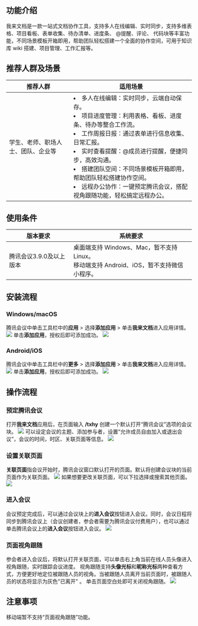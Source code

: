 ## 功能介绍
我来文档是一款一站式文档协作工具，支持多人在线编辑、实时同步，支持多维表格、项目看板、表单收集、待办清单、进度条、 @提醒、评论、 代码块等丰富功能，不同场景模板开箱即用，帮助团队轻松搭建一个全面的协作空间，可用于知识库 wiki 搭建、项目管理、工作汇报等。

## 推荐人群及场景

| 推荐人群 | 适用场景 | 
|---------|---------|
| 学生、老师、职场人士、团队、企业等 | <li>多人在线编辑：实时同步，云端自动保存。</li><li>项目进度管理：利用表格、看板、进度条、待办等整合工作流。</li><li>工作周报日报：通过表单进行信息收集、日常汇报。</li><li>实时查看提醒：@成员进行提醒，便捷同步，高效沟通。</li><li>搭建团队空间：不同场景模板开箱即用，帮助团队轻松搭建协作空间。</li><li>远程办公协作：一键预定腾讯会议，搭配视角跟随功能，轻松搞定远程办公。</li> | 


## 使用条件

| 版本要求 | 系统要求 | 
|---------|---------|
| 腾讯会议3.9.0及以上版本 | 桌面端支持 Windows、Mac，暂不支持 Linux。<br>移动端支持 Android、iOS，暂不支持微信小程序。 | 


## 安装流程
### Windows/macOS
腾讯会议中单击工具栏中的**应用** > 选择**添加应用** > 单击**我来文档**进入应用详情。
![](https://qcloudimg.tencent-cloud.cn/raw/ad0d63a333df65390d0bfe14e08d940b.png)
单击**添加应用**，授权后即可添加成功。
![](https://qcloudimg.tencent-cloud.cn/raw/1c77a8120f26e6b36541c0ed4b7239ba.png)

### Android/iOS
腾讯会议中单击工具栏中的**更多** > 选择**添加应用** > 单击**我来文档**进入应用详情。
![](https://qcloudimg.tencent-cloud.cn/raw/9b32c55d0842438e8a61d865744c918b.png)
单击**添加应用**，授权后即可添加成功。
![](https://qcloudimg.tencent-cloud.cn/raw/fc5697cc80cbb474df974bcb6d9bd6f0.png)

## 操作流程
### 预定腾讯会议
打开**我来文档**应用后，在页面输入 **/txhy** 创建一个默认打开“腾讯会议”选项的会议块。
![](https://qcloudimg.tencent-cloud.cn/raw/5f244e67e82e442356a02597b3382c82.png)
可以设定会议的主题、添加参与者，设置“允许成员自由加入或退出会议”，会议的时间，时区、关联页面等信息。
![](https://qcloudimg.tencent-cloud.cn/raw/35b8cc9ae3c4d6644c49e633471daf11.png)

### 设置关联页面
**关联页面**指会议开始时，腾讯会议窗口默认打开的页面。默认将创建会议块的当前页面作为关联页面。
![](https://qcloudimg.tencent-cloud.cn/raw/0ad7a5aae3f3a13566026f932bf2ab98.png)
如果想要更改关联页面，可以下拉选择或搜索其他页面。
![](https://qcloudimg.tencent-cloud.cn/raw/4a2f6d55cffded885340cb6b817fd67a.png)

### 进入会议
会议预定完成后，可以通过会议块上的**进入会议**按钮进入会议。同时，会议日程将同步到腾讯会议上（会议创建者，参会者需要为腾讯会议付费用户），也可以通过单击腾讯会议上的**进入会议**按钮进入会议。
![](https://qcloudimg.tencent-cloud.cn/raw/7e3a6dee5e95fd11a2a81f6895ddbd19.png)

### 页面视角跟随
参会者进入会议后，将默认打开关联页面，可以单击右上角当前在线人员头像进入视角跟随，实时跟踪会议进度。
视角跟随支持**头像光标**和**昵称光标**两种查看方式，方便更好地定位被跟随人员的视角。当被跟随人员离开当前页面时，被跟随人员的状态将显示为灰色"已离开" 。
单击页面空白处即可关闭视角跟随。
![](https://qcloudimg.tencent-cloud.cn/raw/1391a46b0436bdaee6c13b03f5d91e25.gif)

## 注意事项
移动端暂不支持“页面视角跟随”功能。

